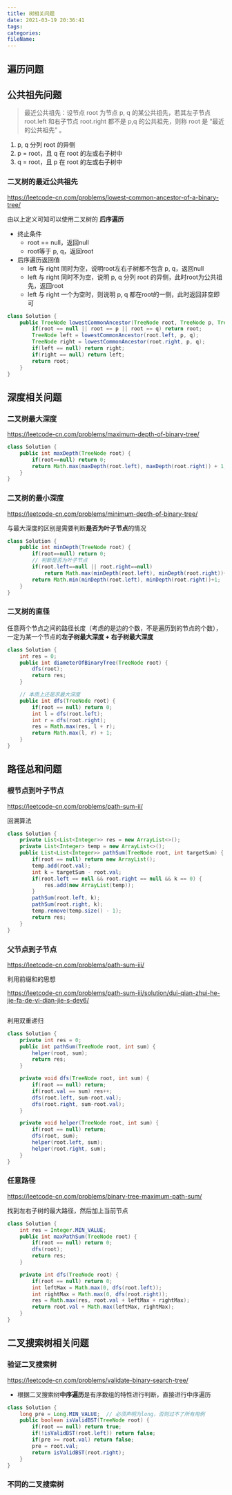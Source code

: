 ```yaml
---
title: 树相关问题
date: 2021-03-19 20:36:41
tags:
categories:
fileName:
---
```


## 遍历问题





## 公共祖先问题

> 最近公共祖先：设节点 root 为节点 p, q 的某公共祖先，若其左子节点 root.left 和右子节点 root.right 都不是 p,q 的公共祖先，则称 root 是 “最近的公共祖先” 。
>

1. p, q 分列 root 的异侧
2. p = root，且 q 在 root 的左或右子树中
3. q = root，且 p 在 root 的左或右子树中

### 二叉树的最近公共祖先

https://leetcode-cn.com/problems/lowest-common-ancestor-of-a-binary-tree/

由以上定义可知可以使用二叉树的 **后序遍历**

* 终止条件
  * root == null，返回null
  * root等于 p, q，返回root
* 后序遍历返回值
  * left 与 right 同时为空，说明root左右子树都不包含 p, q，返回null
  * left 与 right 同时不为空，说明 p, q 分列 root 的异侧，此时root为公共祖先，返回root
  * left 与 right 一个为空时，则说明 p, q 都在root的一侧，此时返回非空即可

```java
class Solution {
    public TreeNode lowestCommonAncestor(TreeNode root, TreeNode p, TreeNode q) {
        if(root == null || root == p || root == q) return root;
        TreeNode left = lowestCommonAncestor(root.left, p, q);
        TreeNode right = lowestCommonAncestor(root.right, p, q);
        if(left == null) return right;
        if(right == null) return left;
        return root;
    }
}
```



## 深度相关问题

### 二叉树最大深度

https://leetcode-cn.com/problems/maximum-depth-of-binary-tree/

```java
class Solution {
    public int maxDepth(TreeNode root) {
        if(root==null) return 0;
        return Math.max(maxDepth(root.left), maxDepth(root.right)) + 1;
    }
}
```

### 二叉树的最小深度

https://leetcode-cn.com/problems/minimum-depth-of-binary-tree/

与最大深度的区别是需要判断**是否为叶子节点**的情况

```java
class Solution {
    public int minDepth(TreeNode root) {
        if(root==null) return 0;
        // 判断是否为叶子节点
        if(root.left==null || root.right==null)
            return Math.max(minDepth(root.left), minDepth(root.right))+1;
        return Math.min(minDepth(root.left), minDepth(root.right))+1;
    }
}
```

### 二叉树的直径

任意两个节点之间的路径长度（考虑的是边的个数，不是遍历到的节点的个数），一定为某一个节点的**左子树最大深度 + 右子树最大深度**

```java
class Solution {
    int res = 0;
    public int diameterOfBinaryTree(TreeNode root) {
        dfs(root);
        return res;
    }

    // 本质上还是求最大深度
    public int dfs(TreeNode root) {
        if(root == null) return 0;
        int l = dfs(root.left);
        int r = dfs(root.right);
        res = Math.max(res, l + r);
        return Math.max(l, r) + 1;
    }
}
```



## 路径总和问题

### 根节点到叶子节点

https://leetcode-cn.com/problems/path-sum-ii/

回溯算法

```java
class Solution {
    private List<List<Integer>> res = new ArrayList<>();
    private List<Integer> temp = new ArrayList<>();
    public List<List<Integer>> pathSum(TreeNode root, int targetSum) {
        if(root == null) return new ArrayList();
        temp.add(root.val);
        int k = targetSum - root.val;
        if(root.left == null && root.right == null && k == 0) {
            res.add(new ArrayList(temp));
        }
        pathSum(root.left, k);
        pathSum(root.right, k);
        temp.remove(temp.size() - 1);
        return res;
    }
}
```

### 父节点到子节点

https://leetcode-cn.com/problems/path-sum-iii/

利用前缀和的思想

https://leetcode-cn.com/problems/path-sum-iii/solution/dui-qian-zhui-he-jie-fa-de-yi-dian-jie-s-dey6/

```java

```

利用双重递归

```java
class Solution {
    private int res = 0;
    public int pathSum(TreeNode root, int sum) {
        helper(root, sum);
        return res;
    }

    private void dfs(TreeNode root, int sum) {
        if(root == null) return;
        if(root.val == sum) res++;
        dfs(root.left, sum-root.val);
        dfs(root.right, sum-root.val);
    }

    private void helper(TreeNode root, int sum) {
        if(root == null) return;
        dfs(root, sum);
        helper(root.left, sum);
        helper(root.right, sum);
    }
}
```

### 任意路径

https://leetcode-cn.com/problems/binary-tree-maximum-path-sum/

找到左右子树的最大路径，然后加上当前节点

```java
class Solution {
    int res = Integer.MIN_VALUE;
    public int maxPathSum(TreeNode root) {
        if(root == null) return 0;
        dfs(root);
        return res;
    }

    private int dfs(TreeNode root) {
        if(root == null) return 0;
        int leftMax = Math.max(0, dfs(root.left));
        int rightMax = Math.max(0, dfs(root.right));
        res = Math.max(res, root.val + leftMax + rightMax);
        return root.val + Math.max(leftMax, rightMax);
    }
}
```







## 二叉搜索树相关问题

### 验证二叉搜索树

https://leetcode-cn.com/problems/validate-binary-search-tree/

* 根据二叉搜索树**中序遍历**是有序数组的特性进行判断，直接进行中序遍历

```java
class Solution {
    long pre = Long.MIN_VALUE;	// 必须声明为long，否则过不了所有用例
    public boolean isValidBST(TreeNode root) {
        if(root == null) return true;
        if(!isValidBST(root.left)) return false;
        if(pre >= root.val) return false;
        pre = root.val;
        return isValidBST(root.right);
    }
}
```



### 不同的二叉搜索树





